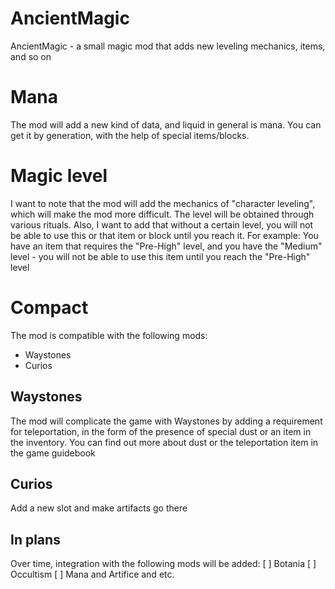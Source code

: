 # AncientMagic

AncientMagic - a small magic mod that adds new leveling mechanics, items, and so on

# Mana

The mod will add a new kind of data, and liquid in general is mana. You can get it by generation, with the help of special items/blocks.

# Magic level

I want to note that the mod will add the mechanics of "character leveling", which will make the mod more difficult. The level will be obtained through various rituals. Also, I want to add that without a certain level, you will not be able to use this or that item or block until you reach it. For example: You have an item that requires the "Pre-High" level, and you have the "Medium" level - you will not be able to use this item until you reach the "Pre-High" level

# Compact
The mod is compatible with the following mods:
- Waystones
- Curios

## Waystones
The mod will complicate the game with Waystones by adding a requirement for teleportation, in the form of the presence of special dust or an item in the inventory. You can find out more about dust or the teleportation item in the game guidebook
## Curios
Add a new slot and make artifacts go there
## In plans
Over time, integration with the following mods will be added:
[ ] Botania
[ ] Occultism
[ ] Mana and Artifice
and etc.
